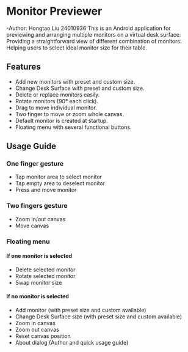 # Monitor Previewer

-Author: Hongtao Liu 24010936
This is an Android application for previewing and arranging multiple monitors on a virtual desk surface. 
Providing a straightforward view of different combination of monitors.
Helping users to select ideal monitor size for their table.

## Features
- Add new monitors with preset and custom size.
- Change Desk Surface with preset and custom size.
- Delete or replace monitors easily.
- Rotate monitors (90° each click).
- Drag to move individual monitor.
- Two finger to move or zoom whole canvas.
-  Default monitor is created at startup.
- Floating menu with several functional buttons.

## Usage Guide

### One finger gesture
- Tap monitor area to select monitor
- Tap empty area to deselect monitor
- Press and move monitor

### Two fingers gesture
- Zoom in/out canvas
- Move canvas

### Floating menu
#### If one monitor is selected
- Delete selected monitor
- Rotate selected monitor
- Swap monitor size

#### If no monitor is selected
- Add monitor (with preset size and custom available)
- Change Desk Surface size (with preset size and custom available)
- Zoom in canvas
- Zoom out canvas
- Reset canvas position
- About dialog (Author and quick usage guide)